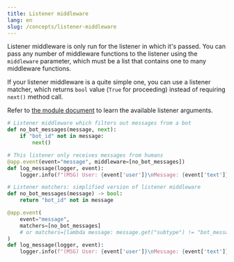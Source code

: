 ```yaml
---
title: Listener middleware
lang: en
slug: /concepts/listener-middleware
---
```


Listener middleware is only run for the listener in which it's passed. You can pass any number of middleware functions to the listener using the `middleware` parameter, which must be a list that contains one to many middleware functions.

If your listener middleware is a quite simple one, you can use a listener matcher, which returns `bool` value (`True` for proceeding) instead of requiring `next()` method call.

Refer to [the module document](https://docs.slack.dev/bolt-python/api-docs/slack_bolt/kwargs_injection/args.html) to learn the available listener arguments.

```python
# Listener middleware which filters out messages from a bot
def no_bot_messages(message, next):
    if "bot_id" not in message:
        next()

# This listener only receives messages from humans
@app.event(event="message", middleware=[no_bot_messages])
def log_message(logger, event):
    logger.info(f"(MSG) User: {event['user']}\nMessage: {event['text']}")

# Listener matchers: simplified version of listener middleware
def no_bot_messages(message) -> bool:
    return "bot_id" not in message

@app.event(
    event="message",
    matchers=[no_bot_messages]
    # or matchers=[lambda message: message.get("subtype") != "bot_message"]
)
def log_message(logger, event):
    logger.info(f"(MSG) User: {event['user']}\nMessage: {event['text']}")
```
